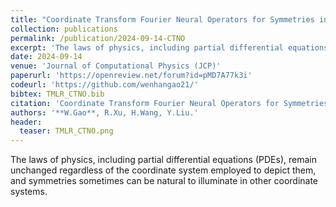 ```yaml
---
title: "Coordinate Transform Fourier Neural Operators for Symmetries in Physical Modelings"
collection: publications
permalink: /publication/2024-09-14-CTNO
excerpt: 'The laws of physics, including partial differential equations (PDEs), remain unchanged regardless of the coordinate system employed to depict them, and symmetries sometimes can be natural to illuminate in other coordinate systems.'
date: 2024-09-14
venue: 'Journal of Computational Physics (JCP)'
paperurl: 'https://openreview.net/forum?id=pMD7A77k3i'
codeurl: 'https://github.com/wenhangao21/'
bibtex: TMLR_CTNO.bib
citation: 'Coordinate Transform Fourier Neural Operators for Symmetries in Physical Modelings. W.Gao, R.Xu, H.Wang, Y.Liu. TMLR'
authors: '**W.Gao**, R.Xu, H.Wang, Y.Liu.'
header:
  teaser: TMLR_CTNO.png
---
```

The laws of physics, including partial differential equations (PDEs), remain unchanged regardless of the coordinate system employed to depict them, and symmetries sometimes can be natural to illuminate in other coordinate systems.

